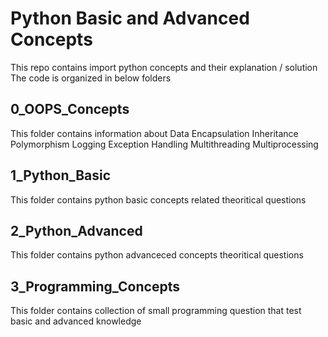 # Python Basic and Advanced Concepts

This repo contains import python concepts and their explanation / solution
The code is organized in below folders


## 0_OOPS_Concepts
This folder contains information about 
    Data Encapsulation
    Inheritance
    Polymorphism
    Logging
    Exception Handling
    Multithreading
    Multiprocessing

## 1_Python_Basic
This folder contains python basic concepts related theoritical questions

## 2_Python_Advanced
This folder contains python advanceced concepts theoritical questions

## 3_Programming_Concepts
This folder contains collection of small programming question that test basic and advanced knowledge


